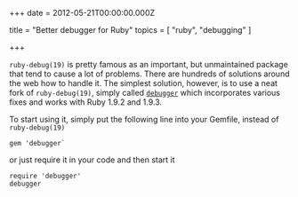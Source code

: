 
+++
date = 2012-05-21T00:00:00.000Z


title = "Better debugger for Ruby"
topics = [ "ruby", "debugging" ]

+++

`ruby-debug(19)` is pretty famous as an important, but unmaintained package that tend to cause a lot of problems. There are hundreds of solutions around the web how to handle it. The simplest solution, however, is to use a neat fork of `ruby-debug(19)`, simply called [`debugger`](https://github.com/cldwalker/debugger) which incorporates various fixes and works with Ruby 1.9.2 and 1.9.3.

To start using it, simply put the following line into your Gemfile, instead of `ruby-debug(19)`

```
gem 'debugger`
```

or just require it in your code and then start it

```
require 'debugger'
debugger
```
